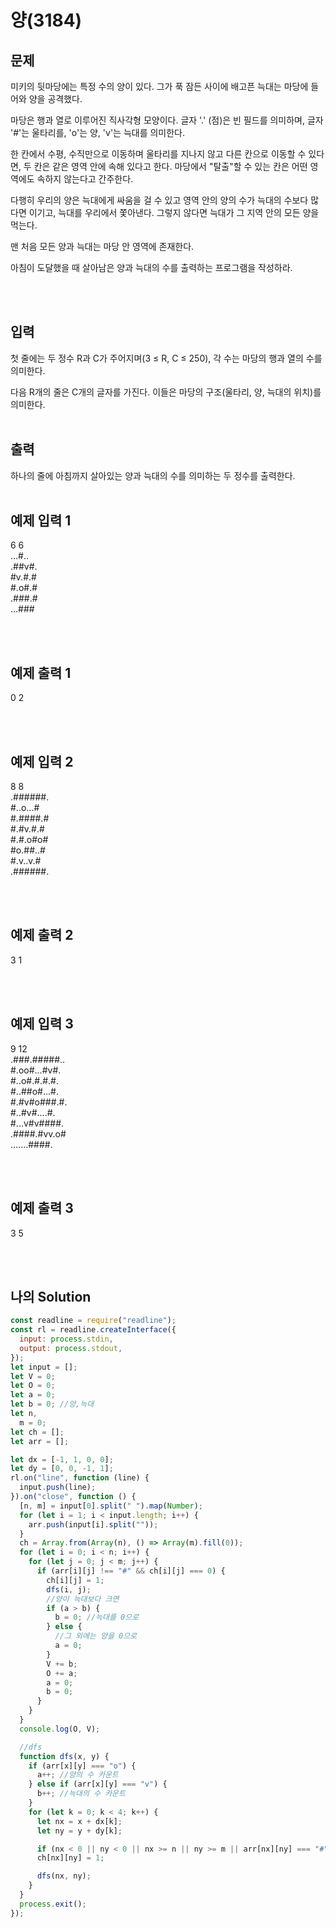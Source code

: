 # 양(3184)

## 문제

미키의 뒷마당에는 특정 수의 양이 있다. 그가 푹 잠든 사이에 배고픈 늑대는 마당에 들어와 양을 공격했다.

마당은 행과 열로 이루어진 직사각형 모양이다. 글자 '.' (점)은 빈 필드를 의미하며, 글자 '#'는 울타리를, 'o'는 양, 'v'는 늑대를 의미한다.

한 칸에서 수평, 수직만으로 이동하며 울타리를 지나지 않고 다른 칸으로 이동할 수 있다면, 두 칸은 같은 영역 안에 속해 있다고 한다. 마당에서 "탈출"할 수 있는 칸은 어떤 영역에도 속하지 않는다고 간주한다.

다행히 우리의 양은 늑대에게 싸움을 걸 수 있고 영역 안의 양의 수가 늑대의 수보다 많다면 이기고, 늑대를 우리에서 쫓아낸다. 그렇지 않다면 늑대가 그 지역 안의 모든 양을 먹는다.

맨 처음 모든 양과 늑대는 마당 안 영역에 존재한다.

아침이 도달했을 때 살아남은 양과 늑대의 수를 출력하는 프로그램을 작성하라.

<br/>
<br/>

## 입력

첫 줄에는 두 정수 R과 C가 주어지며(3 ≤ R, C ≤ 250), 각 수는 마당의 행과 열의 수를 의미한다.

다음 R개의 줄은 C개의 글자를 가진다. 이들은 마당의 구조(울타리, 양, 늑대의 위치)를 의미한다.
<br/>
<br/>

## 출력

하나의 줄에 아침까지 살아있는 양과 늑대의 수를 의미하는 두 정수를 출력한다.
<br/>
<br/>

## 예제 입력 1

6 6<br/>
...#..<br/>
.##v#.<br/>
#v.#.#<br/>
#.o#.#<br/>
.###.#<br/>
...###

<br/>
<br/>

## 예제 출력 1

0 2

<br/>
<br/>

## 예제 입력 2

8 8<br/>
.######.<br/>
#..o...#<br/>
#.####.#<br/>
#.#v.#.#<br/>
#.#.o#o#<br/>
#o.##..#<br/>
#.v..v.#<br/>
.######.

<br/>
<br/>

## 예제 출력 2

3 1

<br/>
<br/>

## 예제 입력 3

9 12<br/>
.###.#####..<br/>
#.oo#...#v#.<br/>
#..o#.#.#.#.<br/>
#..##o#...#.<br/>
#.#v#o###.#.<br/>
#..#v#....#.<br/>
#...v#v####.<br/>
.####.#vv.o#<br/>
.......####.

<br/>
<br/>

## 예제 출력 3

3 5

<br/>
<br/>

## 나의 Solution

```javascript
const readline = require("readline");
const rl = readline.createInterface({
  input: process.stdin,
  output: process.stdout,
});
let input = [];
let V = 0;
let O = 0;
let a = 0;
let b = 0; //양,늑대
let n,
  m = 0;
let ch = [];
let arr = [];

let dx = [-1, 1, 0, 0];
let dy = [0, 0, -1, 1];
rl.on("line", function (line) {
  input.push(line);
}).on("close", function () {
  [n, m] = input[0].split(" ").map(Number);
  for (let i = 1; i < input.length; i++) {
    arr.push(input[i].split(""));
  }
  ch = Array.from(Array(n), () => Array(m).fill(0));
  for (let i = 0; i < n; i++) {
    for (let j = 0; j < m; j++) {
      if (arr[i][j] !== "#" && ch[i][j] === 0) {
        ch[i][j] = 1;
        dfs(i, j);
        //양이 늑대보다 크면
        if (a > b) {
          b = 0; //늑대를 0으로
        } else {
          //그 외에는 양을 0으로
          a = 0;
        }
        V += b;
        O += a;
        a = 0;
        b = 0;
      }
    }
  }
  console.log(O, V);

  //dfs
  function dfs(x, y) {
    if (arr[x][y] === "o") {
      a++; //양의 수 카운트
    } else if (arr[x][y] === "v") {
      b++; //늑대의 수 카운트
    }
    for (let k = 0; k < 4; k++) {
      let nx = x + dx[k];
      let ny = y + dy[k];

      if (nx < 0 || ny < 0 || nx >= n || ny >= m || arr[nx][ny] === "#" || ch[nx][ny] === 1) continue;
      ch[nx][ny] = 1;

      dfs(nx, ny);
    }
  }
  process.exit();
});
```
